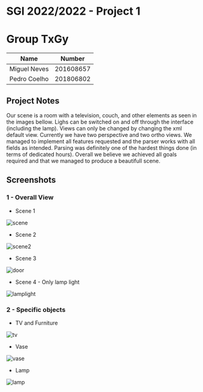 # SGI 2022/2022 - Project 1

# Group TxGy

| Name             | Number    |
| ---------------- | --------- |
| Miguel Neves     | 201608657 |
| Pedro Coelho     | 201806802 |


## Project Notes

Our scene is a room with a television, couch, and other elements as seen in the images bellow.
Lighs can be switched on and off through the interface (including the lamp).
Views can only be changed by changing the xml default view. Currently we have two perspective and two ortho views.
We managed to implement all features requested and the parser works with all fields as intended.
Parsing was definitely one of the hardest things done (in terms of dedicated hours).
Overall we believe we achieved all goals required and that we managed to produce a beautifull scene.


## Screenshots

### 1 - Overall View

* Scene 1

![scene](/uploads/6abee140aa7639da4552b32389e07eb6/scene.png)

* Scene 2

![scene2](/uploads/2e40e85dbe283e40fe30691699a07d0f/scene2.png)

* Scene 3

![door](/uploads/f7bb09628f67f53eaef560072b6e4d0c/door.png)

* Scene 4 - Only lamp light

![lamplight](/uploads/94c0bbec461033fba96d1ffcd1327385/lamplight.png)



### 2 - Specific objects
* TV and Furniture

![tv](/uploads/51edeb7905d33c554c3e4310e4a7072e/tv.png)

* Vase

![vase](/uploads/6e4fb68d88cde13bdf7f4d457dccda76/vase.png)

* Lamp

![lamp](/uploads/ce51841f907c420a2075f5dc03fe9872/lamp.png)
